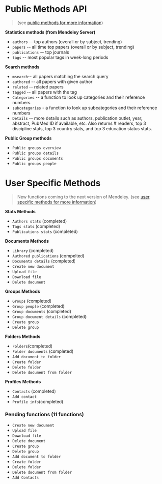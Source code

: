 # Public Methods API
> (see [public methods for more information](http://apidocs.mendeley.com/home/public-resources )) 

**Statistics methods (from Mendeley Server)**

 * `authors` -- top authors (overall or by subject, trending)
 * `papers` -- all time top papers (overall or by subject, trending)
 * `publications` -- top journals 
 * `tags` -- most popular tags in week-long periods

**Search methods**

 * `msearch`-- all papers matching the search query
 * `authored` -- all papers with given author 
 * `related` -- related papers
 * `tagged` -- all papers with the tag
 * `Categories` -- a function to look up categories and their reference numbers 
 * `subcategories` - a function to look up subcategories and their reference numbers
 * `Details` -- more details such as authors, publication outlet, year, abstract, PubMed ID if available, etc. Also returns # readers, top 3 discipline stats, top 3 country stats, and top 3 education status stats.


**Public Group methods**

 * `Public groups overview` 
 * `Public groups details`
 * `Public groups documents`
 * `Public groups people`


# User Specific Methods
 >  New functions coming to the next version of Mendeley. (see [user specific methods for more information](http://apidocs.mendeley.com/home/user-specific-methods))

 **Stats Methods**

* `Authors stats` (completed)	
* `Tags stats` (completed)	
* `Publications stats` (completed)	

**Documents Methods**

* `Library` (completed)
* `Authored publications` (compelted)
* `Documents details` (completed)
* `Create new document`
* `Upload file`
* `Download file`
* `Delete document`

**Groups Methods**

* `Groups` (completed)	
* `Group people` (completed)	
* `Group documents` (completed)	
* `Group document details` (completed)	
* `Create group`
* `Delete group`

**Folders Methods**

* `Folders`(completed)	
* `Folder documents` (completed)	
* `Add document to folder`
* `Create folder`
* `Delete folder`
* `Delete document from folder`


**Profiles Methods**

* `Contacts` (completed)	
* `Add contact`
* `Profile info`(completed)	


### Pending functions (11 functions)
* `Create new document`
* `Upload file`
* `Download file`
* `Delete document`
* `Create group`
* `Delete group`
* `Add document to folder`
* `Create folder`
* `Delete folder`
* `Delete document from folder`
* `Add Contacts`
